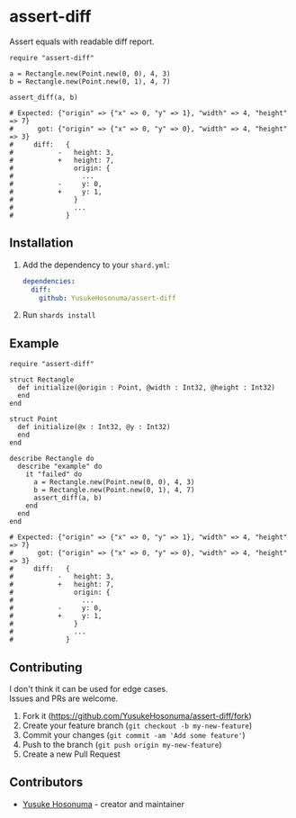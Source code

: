 # assert-diff

Assert equals with readable diff report.

```crystal
require "assert-diff"

a = Rectangle.new(Point.new(0, 0), 4, 3)
b = Rectangle.new(Point.new(0, 1), 4, 7)

assert_diff(a, b)

# Expected: {"origin" => {"x" => 0, "y" => 1}, "width" => 4, "height" => 7}
#      got: {"origin" => {"x" => 0, "y" => 0}, "width" => 4, "height" => 3}
#     diff:   {
#           -   height: 3,
#           +   height: 7,
#               origin: {
#                 ...
#           -     y: 0,
#           +     y: 1,
#               }
#               ...
#             }
```

## Installation

1. Add the dependency to your `shard.yml`:

   ```yaml
   dependencies:
     diff:
       github: YusukeHosonuma/assert-diff
   ```

2. Run `shards install`

## Example

```crystal
require "assert-diff"

struct Rectangle
  def initialize(@origin : Point, @width : Int32, @height : Int32)
  end
end

struct Point
  def initialize(@x : Int32, @y : Int32)
  end
end

describe Rectangle do
  describe "example" do
    it "failed" do
      a = Rectangle.new(Point.new(0, 0), 4, 3)
      b = Rectangle.new(Point.new(0, 1), 4, 7)
      assert_diff(a, b)
    end
  end
end

# Expected: {"origin" => {"x" => 0, "y" => 1}, "width" => 4, "height" => 7}
#      got: {"origin" => {"x" => 0, "y" => 0}, "width" => 4, "height" => 3}
#     diff:   {
#           -   height: 3,
#           +   height: 7,
#               origin: {
#                 ...
#           -     y: 0,
#           +     y: 1,
#               }
#               ...
#             }
```

## Contributing

I don't think it can be used for edge cases.  
Issues and PRs are welcome.

1. Fork it (<https://github.com/YusukeHosonuma/assert-diff/fork>)
2. Create your feature branch (`git checkout -b my-new-feature`)
3. Commit your changes (`git commit -am 'Add some feature'`)
4. Push to the branch (`git push origin my-new-feature`)
5. Create a new Pull Request

## Contributors

- [Yusuke Hosonuma](https://github.com/YusukeHosonuma) - creator and maintainer
